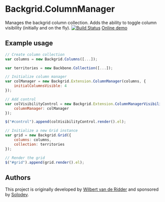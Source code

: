 # Backgrid.ColumnManager

Manages the backgrid column collection. Adds the ability to toggle column visibility (initially and on the fly).
[![Build Status](https://travis-ci.org/WRidder/Backgrid.ColumnManager.svg?branch=master)](https://travis-ci.org/WRidder/Backgrid.ColumnManager)
[Online demo](https://wridder.github.io/backgrid-demo/)

## Example usage
```javascript
// Create column collection
var columns = new Backgrid.Columns([...]);

var territories = new Backbone.Collection([...]);

// Initialize column manager
var colManager = new Backgrid.Extension.ColumnManager(columns, {
	initialColumnsVisible: 4
});

// Add control
var colVisibilityControl = new Backgrid.Extension.ColumnManagerVisibilityControl({
	columnManager: colManager
});

$("#control").append(colVisibilityControl.render().el);

// Initialize a new Grid instance
var grid = new Backgrid.Grid({
	columns: columns,
	collection: territories
});

// Render the grid
$("#grid").append(grid.render().el);
```

## Authors
This project is originally developed by [Wilbert van de Ridder](https://github.com/WRidder/) and sponsored by [Solodev](http://www.solodev.com).
